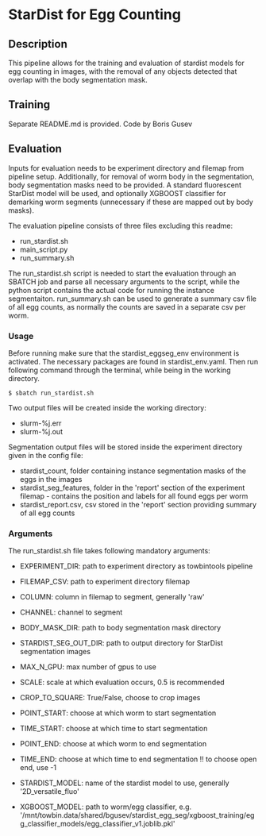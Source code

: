 # StarDist for Egg Counting

## Description 

This pipeline allows for the training and evaluation of stardist models for egg counting in images,
with the removal of any objects detected that overlap with the body segmentation mask. 


## Training

Separate README.md is provided.
Code by Boris Gusev


## Evaluation

Inputs for evaluation needs to be experiment directory and filemap from pipeline setup.
Additionally, for removal of worm body in the segmentation, body segmentation masks need
to be provided. 
A standard fluorescent StarDist model will be used, and optionally XGBOOST classifier for
demarking worm segments (unnecessary if these are mapped out by body masks).

The evaluation pipeline consists of three files excluding this readme:
- run_stardist.sh
- main_script.py
- run_summary.sh

The run_stardist.sh script is needed to start the evaluation through an SBATCH job and
parse all necessary arguments to the script, while the python script contains the actual 
code for running the instance segmentaiton.
run_summary.sh can be used to generate a summary csv file of all egg counts, as normally
the counts are saved in a separate csv per worm.

### Usage
Before running make sure that the stardist_eggseg_env environment is activated. The 
necessary packages are found in stardist_env.yaml.
Then run following command through the terminal, while being in the working directory.

```
$ sbatch run_stardist.sh
```
Two output files will be created inside the working directory:
- slurm-%j.err
- slurm-%j.out

Segmentation output files will be stored inside the experiment directory given in the config file:
- stardist_count, folder containing instance segmentation masks of the eggs in the images
- stardist_seg_features, folder in the 'report' section of the experiment filemap - 
        contains the position and labels for all found eggs per worm
- stardist_report.csv, csv stored in the 'report' section providing summary of all egg counts

### Arguments
The run_stardist.sh file takes following mandatory arguments:
- EXPERIMENT_DIR: path to experiment directory as towbintools pipeline
- FILEMAP_CSV: path to experiment directory filemap
- COLUMN: column in filemap to segment, generally 'raw'
- CHANNEL: channel to segment 
- BODY_MASK_DIR: path to body segmentation mask directory
- STARDIST_SEG_OUT_DIR: path to output directory for StarDist segmentation images
- MAX_N_GPU: max number of gpus to use
- SCALE: scale at which evaluation occurs, 0.5 is recommended
- CROP_TO_SQUARE: True/False, choose to crop images
- POINT_START: choose at which worm to start segmentation
- TIME_START: choose at which time to start segmentation
- POINT_END: choose at which worm to end segmentation
- TIME_END: choose at which time to end segmentation
!! to choose open end, use -1

- STARDIST_MODEL: name of the stardist model to use, generally '2D_versatile_fluo'
- XGBOOST_MODEL: path to worm/egg classifier, e.g. 
    '/mnt/towbin.data/shared/bgusev/stardist_egg_seg/xgboost_training/egg_classifier_models/egg_classifier_v1.joblib.pkl'
